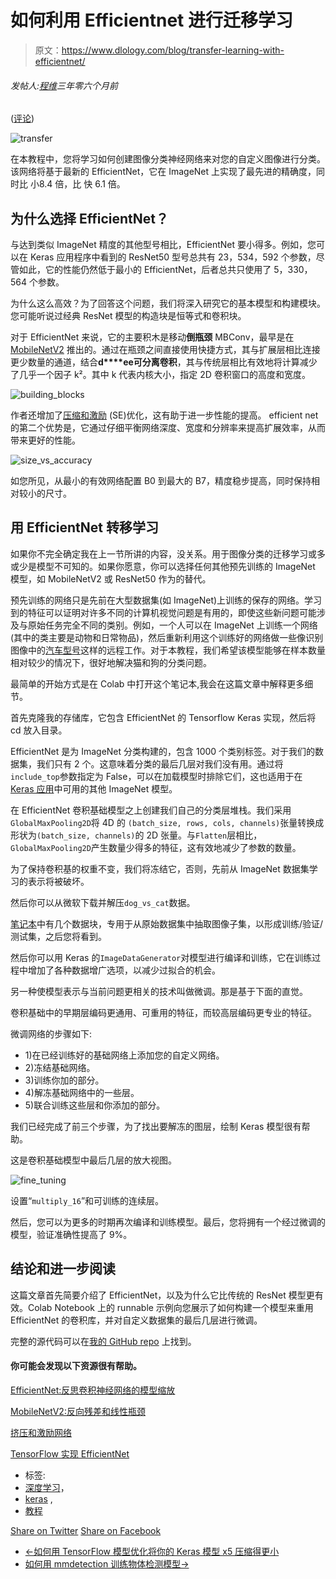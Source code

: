 # 如何利用 Efficientnet 进行迁移学习

> 原文：<https://www.dlology.com/blog/transfer-learning-with-efficientnet/>

###### 发帖人:[程维](/blog/author/Chengwei/)三年零六个月前

([评论](/blog/transfer-learning-with-efficientnet/#disqus_thread))

![transfer](img/a4b2b2e8d986610c659837d7afc42cae.png)

在本教程中，您将学习如何创建图像分类神经网络来对您的自定义图像进行分类。该网络将基于最新的 EfficientNet，它在 ImageNet 上实现了最先进的精确度，同时比 小8.4 倍，比 快 6.1 倍。

## 为什么选择 EfficientNet？

与达到类似 ImageNet 精度的其他型号相比，EfficientNet 要小得多。例如，您可以在 Keras 应用程序中看到的 ResNet50 型号总共有 23，534，592 个参数，尽管如此，它的性能仍然低于最小的 EfficientNet，后者总共只使用了 5，330，564 个参数。

为什么这么高效？为了回答这个问题，我们将深入研究它的基本模型和构建模块。您可能听说过经典 ResNet 模型的构造块是恒等式和卷积块。

对于 EfficientNet 来说，它的主要积木是移动**倒瓶颈** MBConv，最早是在 [MobileNetV2](https://arxiv.org/abs/1801.04381) 推出的。通过在瓶颈之间直接使用快捷方式，其与扩展层相比连接更少数量的通道，结合**d****ee可分离卷积**，其与传统层相比有效地将计算减少了几乎一个因子 k²。其中 k 代表内核大小，指定 2D 卷积窗口的高度和宽度。

![building_blocks](img/5058005ad78a3091cb225129e15710d1.png)

作者还增加了[压缩和激励](https://arxiv.org/abs/1709.01507) (SE)优化，这有助于进一步性能的提高。 efficient net 的第二个优势是，它通过仔细平衡网络深度、宽度和分辨率来提高扩展效率，从而带来更好的性能。

![size_vs_accuracy](img/ecc35c7a064d71da4d77b46a2a317841.png)

如您所见，从最小的有效网络配置 B0 到最大的 B7，精度稳步提高，同时保持相对较小的尺寸。

## 用 EfficientNet 转移学习

如果你不完全确定我在上一节所讲的内容，没关系。用于图像分类的迁移学习或多或少是模型不可知的。如果你愿意，你可以选择任何其他预先训练的 ImageNet 模型，如 MobileNetV2 或 ResNet50 作为的替代。

预先训练的网络只是先前在大型数据集(如 ImageNet)上训练的保存的网络。学习到的特征可以证明对许多不同的计算机视觉问题是有用的，即使这些新问题可能涉及与原始任务完全不同的类别。例如，一个人可以在 ImageNet 上训练一个网络(其中的类主要是动物和日常物品)，然后重新利用这个训练好的网络做一些像识别图像中的[汽车型号](https://ai.stanford.edu/~jkrause/cars/car_dataset.html)这样的远程工作。对于本教程，我们希望该模型能够在样本数量相对较少的情况下，很好地解决猫和狗的分类问题。

最简单的开始方式是在 Colab 中打开这个笔记本,我会在这篇文章中解释更多细节。

首先克隆我的存储库，它包含 EfficientNet 的 Tensorflow Keras 实现，然后将 cd 放入目录。

EfficientNet 是为 ImageNet 分类构建的，包含 1000 个类别标签。对于我们的数据集，我们只有 2 个。这意味着分类的最后几层对我们没有用。通过将`include_top`参数指定为 False，可以在加载模型时排除它们，这也适用于在 [Keras 应用](https://keras.io/applications/)中可用的其他 ImageNet 模型。

在 EfficientNet 卷积基础模型之上创建我们自己的分类层堆栈。我们采用`GlobalMaxPooling2D`将 4D 的 `(batch_size, rows, cols, channels)`张量转换成形状为`(batch_size, channels)`的 2D 张量。与`Flatten`层相比，`GlobalMaxPooling2D`产生数量少得多的特征，这有效地减少了参数的数量。

为了保持卷积基的权重不变，我们将冻结它，否则，先前从 ImageNet 数据集学习的表示将被破坏。

然后你可以从微软下载并解压`dog_vs_cat`数据。

[笔记本](https://github.com/Tony607/efficientnet_keras_transfer_learning/blob/master/Keras_efficientnet_transfer_learning.ipynb)中有几个数据块，专用于从原始数据集中抽取图像子集，以形成训练/验证/测试集，之后您将看到。

然后你可以用 Keras 的`ImageDataGenerator`对模型进行编译和训练，它在训练过程中增加了各种数据增广选项，以减少过拟合的机会。

另一种使模型表示与当前问题更相关的技术叫做微调。那是基于下面的直觉。

卷积基础中的早期层编码更通用、可重用的特征，而较高层编码更专业的特征。

微调网络的步骤如下:

*   1)在已经训练好的基础网络上添加您的自定义网络。
*   2)冻结基础网络。
*   3)训练你加的部分。
*   4)解冻基础网络中的一些层。
*   5)联合训练这些层和你添加的部分。

我们已经完成了前三个步骤，为了找出要解冻的图层，绘制 Keras 模型很有帮助。

这是卷积基础模型中最后几层的放大视图。

![fine_tuning](img/ea08820154c3c15bae3c611c700d8e3d.png)

设置“`multiply_16`”和可训练的连续层。

然后，您可以为更多的时期再次编译和训练模型。最后，您将拥有一个经过微调的模型，验证准确性提高了 9%。

## 结论和进一步阅读

这篇文章首先简要介绍了 EfficientNet，以及为什么它比传统的 ResNet 模型更有效。Colab Notebook 上的 runnable 示例向您展示了如何构建一个模型来重用 EfficientNet 的卷积库，并对自定义数据集的最后几层进行微调。

完整的源代码可以在[我的 GitHub repo](https://github.com/Tony607/efficientnet_keras_transfer_learning) 上找到。

#### 你可能会发现以下资源很有帮助。

[EfficientNet:反思卷积神经网络的模型缩放](https://arxiv.org/abs/1905.11946)

[MobileNetV2:反向残差和线性瓶颈](https://arxiv.org/abs/1801.04381)

[挤压和激励网络](https://arxiv.org/abs/1709.01507)

[TensorFlow 实现 EfficientNet](https://github.com/tensorflow/tpu/tree/master/models/official/efficientnet)

*   标签:
*   [深度学习](/blog/tag/deep-learning/)，
*   [keras](/blog/tag/keras/) ,
*   [教程](/blog/tag/tutorial/)

[Share on Twitter](https://twitter.com/intent/tweet?url=https%3A//www.dlology.com/blog/transfer-learning-with-efficientnet/&text=How%20to%20do%20Transfer%20learning%20with%20Efficientnet) [Share on Facebook](https://www.facebook.com/sharer/sharer.php?u=https://www.dlology.com/blog/transfer-learning-with-efficientnet/)

*   [←如何用 TensorFlow 模型优化将你的 Keras 模型 x5 压缩得更小](/blog/how-to-compress-your-keras-model-x5-smaller-with-tensorflow-model-optimization/)
*   [如何用 mmdetection 训练物体检测模型→](/blog/how-to-train-an-object-detection-model-with-mmdetection/)